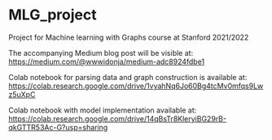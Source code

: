 # MLG_project
Project for Machine learning with Graphs course at Stanford 2021/2022

The accompanying Medium blog post will be visible at: https://medium.com/@wwwidonja/medium-adc8924fdbe1

Colab notebook for parsing data and graph construction is available at: https://colab.research.google.com/drive/1vyahNq6Jo60Bg4tcMv0mfqs9Lwz5uXpC

Colab notebook with model implementation available at: https://colab.research.google.com/drive/14qBsTr8KleryiBG29rB-qkGTTR53Ac-G?usp=sharing
